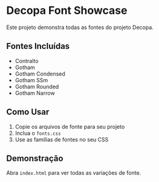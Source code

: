 # Decopa Font Showcase

Este projeto demonstra todas as fontes do projeto Decopa.

## Fontes Incluídas

- Contralto
- Gotham
- Gotham Condensed
- Gotham SSm
- Gotham Rounded
- Gotham Narrow

## Como Usar

1. Copie os arquivos de fonte para seu projeto
2. Inclua o `fonts.css`
3. Use as famílias de fontes no seu CSS

## Demonstração

Abra `index.html` para ver todas as variações de fonte.
